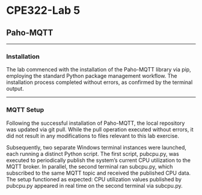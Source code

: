 # CPE322-Lab 5
## Paho-MQTT

---

### Installation 
The lab commenced with the installation of the Paho-MQTT library via pip, employing the standard Python package management workflow. 
The installation process completed without errors, as confirmed by the terminal output.


---

### MQTT Setup
Following the successful installation of Paho-MQTT, the local repository was updated via git pull. While the pull operation executed without errors, it did not result in any modifications to files relevant to this lab exercise.

Subsequently, two separate Windows terminal instances were launched, each running a distinct Python script. The first script, pubcpu.py, was executed to periodically publish the system’s current CPU utilization to the MQTT broker. In parallel, the second terminal ran subcpu.py, which subscribed to the same MQTT topic and received the published CPU data. The setup functioned as expected: CPU utilization values published by pubcpu.py appeared in real time on the second terminal via subcpu.py.
